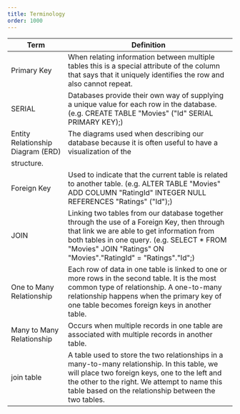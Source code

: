 ```yaml
---
title: Terminology
order: 1000
---
```


| Term                              | Definition                                                                                                                                                                                                                                                  |
| --------------------------------- | ----------------------------------------------------------------------------------------------------------------------------------------------------------------------------------------------------------------------------------------------------------- |
| Primary Key                       | When relating information between multiple tables this is a special attribute of the column that says that it uniquely identifies the row and also cannot repeat.                                                                                           |
| SERIAL                            | Databases provide their own way of supplying a unique value for each row in the database. (e.g. CREATE TABLE "Movies" ("Id" SERIAL PRIMARY KEY);)                                                                                                           |
| Entity Relationship Diagram (ERD) | The diagrams used when describing our database because it is often useful to have a visualization of the                                                                                                                                                    |
| structure.                        |
| Foreign Key                       | Used to indicate that the current table is related to another table. (e.g. ALTER TABLE "Movies" ADD COLUMN "RatingId" INTEGER NULL REFERENCES "Ratings" ("Id");)                                                                                            |
| JOIN                              | Linking two tables from our database together through the use of a Foreign Key, then through that link we are able to get information from both tables in one query. (e.g. SELECT \* FROM "Movies" JOIN "Ratings" ON "Movies"."RatingId" = "Ratings"."Id";) |
| One to Many Relationship          | Each row of data in one table is linked to one or more rows in the second table. It is the most common type of relationship. A one-to-many relationship happens when the primary key of one table becomes foreign keys in another table.                    |
| Many to Many Relationship         | Occurs when multiple records in one table are associated with multiple records in another table.                                                                                                                                                            |
| join table                        | A table used to store the two relationships in a many-to-many relationship. In this table, we will place two foreign keys, one to the left and the other to the right. We attempt to name this table based on the relationship between the two tables.      |
